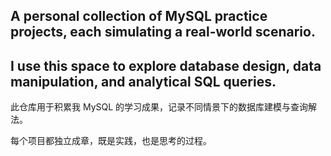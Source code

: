 ## A personal collection of MySQL practice projects, each simulating a real-world scenario.
## I use this space to explore database design, data manipulation, and analytical SQL queries.

此仓库用于积累我 MySQL 的学习成果，记录不同情景下的数据库建模与查询解法。

每个项目都独立成章，既是实践，也是思考的过程。

